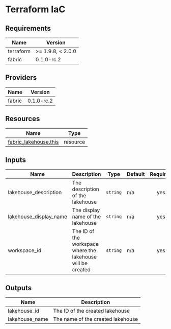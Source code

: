 <!-- BEGIN_TF_DOCS -->
<!-- markdown-table-prettify-ignore-start -->
# Terraform IaC

## Requirements

| Name | Version |
|------|---------|
| terraform | >= 1.9.8, < 2.0.0 |
| fabric | 0.1.0-rc.2 |

## Providers

| Name | Version |
|------|---------|
| fabric | 0.1.0-rc.2 |

## Resources

| Name | Type |
|------|------|
| [fabric_lakehouse.this](https://registry.terraform.io/providers/microsoft/fabric/0.1.0-rc.2/docs/resources/lakehouse) | resource |

## Inputs

| Name | Description | Type | Default | Required |
|------|-------------|------|---------|:--------:|
| lakehouse\_description | The description of the lakehouse | `string` | n/a | yes |
| lakehouse\_display\_name | The display name of the lakehouse | `string` | n/a | yes |
| workspace\_id | The ID of the workspace where the lakehouse will be created | `string` | n/a | yes |

## Outputs

| Name | Description |
|------|-------------|
| lakehouse\_id | The ID of the created lakehouse |
| lakehouse\_name | The name of the created lakehouse |
<!-- markdown-table-prettify-ignore-end -->
<!-- END_TF_DOCS -->
